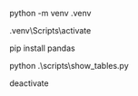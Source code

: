 python -m venv .venv

.venv\Scripts\activate

pip install pandas

python .\scripts\show_tables.py

deactivate
